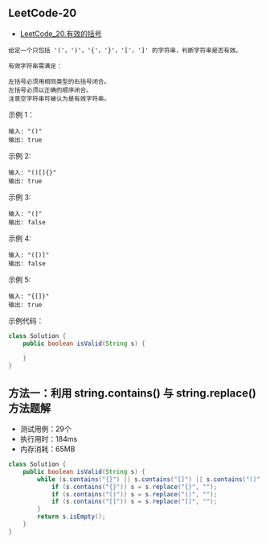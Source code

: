## LeetCode-20

- [LeetCode_20.有效的括号](https://leetcode-cn.com/problems/valid-parentheses/)

```
给定一个只包括 '('，')'，'{'，'}'，'['，']' 的字符串，判断字符串是否有效。

有效字符串需满足：

左括号必须用相同类型的右括号闭合。
左括号必须以正确的顺序闭合。
注意空字符串可被认为是有效字符串。
```

示例 1：

```
输入: "()"
输出: true
```

示例 2:

```
输入: "()[]{}"
输出: true
```

示例 3:

```
输入: "(]"
输出: false
```

示例 4:

```
输入: "([)]"
输出: false
```

示例 5:

```
输入: "{[]}"
输出: true
```

示例代码：

```java
class Solution {
    public boolean isValid(String s) {
        
    }
}
```

## 方法一：利用 string.contains() 与 string.replace() 方法题解

- 测试用例：29个
- 执行用时：184ms
- 内存消耗：65MB

```java
class Solution {
    public boolean isValid(String s) {
        while (s.contains("{}") || s.contains("[]") || s.contains("()")) {
            if (s.contains("{}")) s = s.replace("{}", "");
            if (s.contains("()")) s = s.replace("()", "");
            if (s.contains("[]")) s = s.replace("[]", "");
        }
        return s.isEmpty();
    }
}
```
